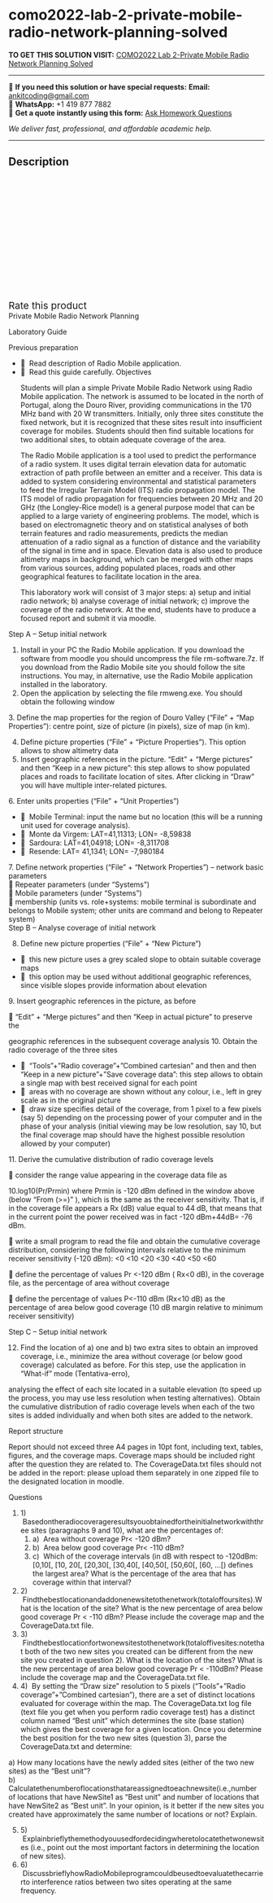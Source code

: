 # como2022-lab-2-private-mobile-radio-network-planning-solved
**TO GET THIS SOLUTION VISIT:** [COMO2022 Lab 2-Private Mobile Radio Network Planning Solved](https://www.ankitcodinghub.com/product/como2022-lab-2-private-mobile-radio-network-planning-solved/)


---

📩 **If you need this solution or have special requests:** **Email:** ankitcoding@gmail.com  
📱 **WhatsApp:** +1 419 877 7882  
📄 **Get a quote instantly using this form:** [Ask Homework Questions](https://www.ankitcodinghub.com/services/ask-homework-questions/)

*We deliver fast, professional, and affordable academic help.*

---

<h2>Description</h2>



<div class="kk-star-ratings kksr-auto kksr-align-center kksr-valign-top" data-payload="{&quot;align&quot;:&quot;center&quot;,&quot;id&quot;:&quot;94494&quot;,&quot;slug&quot;:&quot;default&quot;,&quot;valign&quot;:&quot;top&quot;,&quot;ignore&quot;:&quot;&quot;,&quot;reference&quot;:&quot;auto&quot;,&quot;class&quot;:&quot;&quot;,&quot;count&quot;:&quot;0&quot;,&quot;legendonly&quot;:&quot;&quot;,&quot;readonly&quot;:&quot;&quot;,&quot;score&quot;:&quot;0&quot;,&quot;starsonly&quot;:&quot;&quot;,&quot;best&quot;:&quot;5&quot;,&quot;gap&quot;:&quot;4&quot;,&quot;greet&quot;:&quot;Rate this product&quot;,&quot;legend&quot;:&quot;0\/5 - (0 votes)&quot;,&quot;size&quot;:&quot;24&quot;,&quot;title&quot;:&quot;COMO2022 Lab 2-Private Mobile Radio Network Planning Solved&quot;,&quot;width&quot;:&quot;0&quot;,&quot;_legend&quot;:&quot;{score}\/{best} - ({count} {votes})&quot;,&quot;font_factor&quot;:&quot;1.25&quot;}">

<div class="kksr-stars">

<div class="kksr-stars-inactive">
            <div class="kksr-star" data-star="1" style="padding-right: 4px">


<div class="kksr-icon" style="width: 24px; height: 24px;"></div>
        </div>
            <div class="kksr-star" data-star="2" style="padding-right: 4px">


<div class="kksr-icon" style="width: 24px; height: 24px;"></div>
        </div>
            <div class="kksr-star" data-star="3" style="padding-right: 4px">


<div class="kksr-icon" style="width: 24px; height: 24px;"></div>
        </div>
            <div class="kksr-star" data-star="4" style="padding-right: 4px">


<div class="kksr-icon" style="width: 24px; height: 24px;"></div>
        </div>
            <div class="kksr-star" data-star="5" style="padding-right: 4px">


<div class="kksr-icon" style="width: 24px; height: 24px;"></div>
        </div>
    </div>

<div class="kksr-stars-active" style="width: 0px;">
            <div class="kksr-star" style="padding-right: 4px">


<div class="kksr-icon" style="width: 24px; height: 24px;"></div>
        </div>
            <div class="kksr-star" style="padding-right: 4px">


<div class="kksr-icon" style="width: 24px; height: 24px;"></div>
        </div>
            <div class="kksr-star" style="padding-right: 4px">


<div class="kksr-icon" style="width: 24px; height: 24px;"></div>
        </div>
            <div class="kksr-star" style="padding-right: 4px">


<div class="kksr-icon" style="width: 24px; height: 24px;"></div>
        </div>
            <div class="kksr-star" style="padding-right: 4px">


<div class="kksr-icon" style="width: 24px; height: 24px;"></div>
        </div>
    </div>
</div>


<div class="kksr-legend" style="font-size: 19.2px;">
            <span class="kksr-muted">Rate this product</span>
    </div>
    </div>
<div class="page" title="Page 1">
<div class="layoutArea">
<div class="column">
Private Mobile Radio Network Planning

Laboratory Guide

Previous preparation

<ul>
<li> &nbsp;Read description of Radio Mobile application.</li>
<li> &nbsp;Read this guide carefully.
Objectives

Students will plan a simple Private Mobile Radio Network using Radio Mobile application. The network is assumed to be located in the north of Portugal, along the Douro River, providing communications in the 170 MHz band with 20 W transmitters. Initially, only three sites constitute the fixed network, but it is recognized that these sites result into insufficient coverage for mobiles. Students should then find suitable locations for two additional sites, to obtain adequate coverage of the area.

The Radio Mobile application is a tool used to predict the performance of a radio system. It uses digital terrain elevation data for automatic extraction of path profile between an emitter and a receiver. This data is added to system considering environmental and statistical parameters to feed the Irregular Terrain Model (ITS) radio propagation model. The ITS model of radio propagation for frequencies between 20 MHz and 20 GHz (the Longley-Rice model) is a general purpose model that can be applied to a large variety of engineering problems. The model, which is based on electromagnetic theory and on statistical analyses of both terrain features and radio measurements, predicts the median attenuation of a radio signal as a function of distance and the variability of the signal in time and in space. Elevation data is also used to produce altimetry maps in background, which can be merged with other maps from various sources, adding populated places, roads and other geographical features to facilitate location in the area.

This laboratory work will consist of 3 major steps: a) setup and initial radio network; b) analyse coverage of initial network; c) improve the coverage of the radio network. At the end, students have to produce a focused report and submit it via moodle.
</li>
</ul>
</div>
</div>
</div>
<div class="page" title="Page 2">
<div class="layoutArea">
<div class="column">
Step A – Setup initial network

<ol>
<li>Install in your PC the Radio Mobile application. If you download the software from moodle you should uncompress the file rm-software.7z. If you download from the Radio Mobile site you should follow the site instructions. You may, in alternative, use the Radio Mobile application installed in the laboratory.</li>
<li>Open the application by selecting the file rmweng.exe. You should obtain the following window</li>
</ol>
</div>
</div>
<div class="layoutArea">
<div class="column">
3. Define the map properties for the region of Douro Valley (“File” + “Map Properties”): centre point, size of picture (in pixels), size of map (in km).

</div>
</div>
</div>
<div class="page" title="Page 3">
<div class="layoutArea">
<div class="column">
<ol start="4">
<li>Define picture properties (“File” + “Picture Properties”). This option allows to show altimetry data</li>
<li>Insert geographic references in the picture. “Edit” + “Merge pictures” and then “Keep in a new picture”: this step allows to show populated places and roads to facilitate location of sites. After clicking in “Draw” you will have multiple inter-related pictures.</li>
</ol>
</div>
</div>
</div>
<div class="page" title="Page 4">
<div class="layoutArea">
<div class="column">
6. Enter units properties (“File” + “Unit Properties”)

<ul>
<li> &nbsp;Mobile Terminal: input the name but no location (this will be a running unit
used for coverage analysis).
</li>
<li> &nbsp;Monte da Virgem: LAT=41,11313; LON= -8,59838</li>
<li> &nbsp;Sardoura: LAT=41,04918; LON= -8,311708</li>
<li> &nbsp;Resende: LAT= 41,1341; LON= -7,980184</li>
</ul>
</div>
</div>
</div>
<div class="page" title="Page 5">
<div class="layoutArea">
<div class="column">
7. Define network properties (“File” + “Network Properties”) – network basic parameters

</div>
</div>
</div>
<div class="page" title="Page 6">
<div class="layoutArea">
<div class="column">
 Repeater parameters (under “Systems”)

</div>
</div>
<div class="layoutArea">
<div class="column">
 Mobile parameters (under “Systems”)

</div>
</div>
</div>
<div class="page" title="Page 7">
<div class="layoutArea">
<div class="column">
 membership (units vs. role+systems: mobile terminal is subordinate and belongs to Mobile system; other units are command and belong to Repeater system)

</div>
</div>
<div class="layoutArea">
<div class="column">
Step B – Analyse coverage of initial network

8. Define new picture properties (“File” + “New Picture”)

<ul>
<li> &nbsp;this new picture uses a grey scaled slope to obtain suitable coverage maps</li>
<li> &nbsp;this option may be used without additional geographic references, since
visible slopes provide information about elevation
</li>
</ul>
</div>
</div>
</div>
<div class="page" title="Page 8">
<div class="layoutArea">
<div class="column">
9. Insert geographic references in the picture, as before

 “Edit” + “Merge pictures” and then “Keep in actual picture” to preserve the

geographic references in the subsequent coverage analysis 10. Obtain the radio coverage of the three sites

<ul>
<li> &nbsp;“Tools”+”Radio coverage”+”Combined cartesian” and then and then “Keep in a new picture”+”Save coverage data”: this step allows to obtain a single map with best received signal for each point</li>
<li> &nbsp;areas with no coverage are shown without any colour, i.e., left in grey scale as in the original picture</li>
<li> &nbsp;draw size specifies detail of the coverage, from 1 pixel to a few pixels (say 5) depending on the processing power of your computer and in the phase of your analysis (initial viewing may be low resolution, say 10, but the final coverage map should have the highest possible resolution allowed by your computer)</li>
</ul>
</div>
</div>
</div>
<div class="page" title="Page 9">
<div class="layoutArea">
<div class="column">
11. Derive the cumulative distribution of radio coverage levels

 consider the range value appearing in the coverage data file as

10.log10(Pr/Prmin) where Prmin is -120 dBm defined in the window above (below “From (&gt;=)” ), which is the same as the receiver sensitivity. That is, if in the coverage file appears a Rx (dB) value equal to 44 dB, that means that in the current point the power received was in fact -120 dBm+44dB= -76 dBm.

 write a small program to read the file and obtain the cumulative coverage distribution, considering the following intervals relative to the minimum receiver sensitivity (-120 dBm): &lt;0 &lt;10 &lt;20 &lt;30 &lt;40 &lt;50 &lt;60

 define the percentage of values Pr &lt;-120 dBm ( Rx&lt;0 dB), in the coverage file, as the percentage of area without coverage

 define the percentage of values P&lt;-110 dBm (Rx&lt;10 dB) as the percentage of area below good coverage (10 dB margin relative to minimum receiver sensitivity)

Step C – Setup initial network

12. Find the location of a) one and b) two extra sites to obtain an improved coverage, i.e., minimize the area without coverage (or below good coverage) calculated as before. For this step, use the application in “What-if” mode (Tentativa-erro),

</div>
</div>
</div>
<div class="page" title="Page 10">
<div class="layoutArea">
<div class="column">
analysing the effect of each site located in a suitable elevation (to speed up the process, you may use less resolution when testing alternatives). Obtain the cumulative distribution of radio coverage levels when each of the two sites is added individually and when both sites are added to the network.

Report structure

Report should not exceed three A4 pages in 10pt font, including text, tables, figures, and the coverage maps. Coverage maps should be included right after the question they are related to. The CoverageData.txt files should not be added in the report: please upload them separately in one zipped file to the designated location in moodle.

Questions

<ol>
<li>1) &nbsp;Basedontheradiocoverageresultsyouobtainedfortheinitialnetworkwiththree sites (paragraphs 9 and 10), what are the percentages of:
<ol>
<li>a) &nbsp;Area without coverage Pr&lt; -120 dBm?</li>
<li>b) &nbsp;Area below good coverage Pr&lt; -110 dBm?</li>
<li>c) &nbsp;Which of the coverage intervals (in dB with respect to -120dBm: [0,10[, [10, 20[, [20,30[, [30,40[, [40,50[, [50,60[, [60, …[) defines the largest area? What is the percentage of the area that has coverage within that interval?</li>
</ol>
</li>
<li>2) &nbsp;Findthebestlocationandaddonenewsitetothenetwork(totaloffoursites).What is the location of the site? What is the new percentage of area below good coverage Pr &lt; -110 dBm? Please include the coverage map and the CoverageData.txt file.</li>
<li>3) &nbsp;Findthebestlocationfortwonewsitestothenetwork(totaloffivesites:notethat both of the two new sites you created can be different from the new site you created in question 2). What is the location of the sites? What is the new percentage of area below good coverage Pr &lt; -110dBm? Please include the coverage map and the CoverageData.txt file.</li>
<li>4) &nbsp;By setting the “Draw size” resolution to 5 pixels (“Tools”+”Radio coverage”+”Combined cartesian”), there are a set of distinct locations evaluated for coverage within the map. The CoverageData.txt log file (text file you get when you perform radio coverage test) has a distinct column named “Best unit” which determines the site (base station) which gives the best coverage for a given location. Once you determine the best position for the two new sites (question 3), parse the CoverageData.txt and determine:</li>
</ol>
a) How many locations have the newly added sites (either of the two new sites) as the “Best unit”?

</div>
</div>
</div>
<div class="page" title="Page 11">
<div class="layoutArea">
<div class="column">
b) Calculatethenumberoflocationsthatareassignedtoeachnewsite(i.e.,number of locations that have NewSite1 as “Best unit” and number of locations that have NewSite2 as “Best unit”. In your opinion, is it better if the new sites you created have approximately the same number of locations or not? Explain.

<ol start="5">
<li>5) &nbsp;Explainbrieflythemethodyouusedfordecidingwheretolocatethetwonewsites (i.e., point out the most important factors in determining the location of new sites).</li>
<li>6) &nbsp;DiscussbrieflyhowRadioMobileprogramcouldbeusedtoevaluatethecarrierto interference ratios between two sites operating at the same frequency.</li>
</ol>
</div>
</div>
</div>
